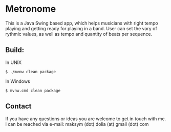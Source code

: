 # Metronome

This is a Java Swing based app, which helps musicians with right tempo playing and getting ready for playing in a band. User can set the vary of rythmic values, as well as tempo and quantity of beats per sequence.

## Build:

In UNIX

```
$ ./mvnw clean package
```

In Windows

```
$ mvnw.cmd clean package
```

## Contact

If you have any questions or ideas you are welcome to get in touch with me. I can be reached via e-mail: maksym (dot) dolia (at) gmail (dot) com
